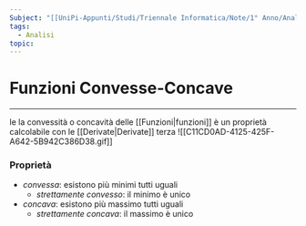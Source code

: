 ```yaml
---
Subject: "[[UniPi-Appunti/Studi/Triennale Informatica/Note/1° Anno/Analisi/Analisi|Analisi]]"
tags:
  - Analisi
topic:
---
```


# Funzioni Convesse-Concave
---
le la convessità o concavità delle [[Funzioni|funzioni]]  è un proprietà calcolabile con le [[Derivate|Derivate]] terza 
![[C11CD0AD-4125-425F-A642-5B942C386D38.gif]]
### Proprietà
- _convessa_: esistono più minimi tutti uguali 
	-   _strettamente convesso_: il minimo è unico 
- _concava_: esistono più massimo tutti uguali 
	-   _strettamente concava_: il massimo è unico 

